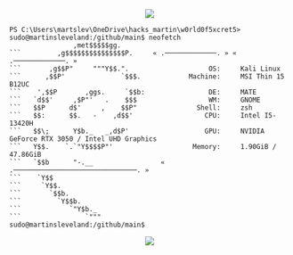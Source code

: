  <div align="center">
  <img src="https://readme-typing-svg.demolab.com?font=Fira+Code&size=18&duration=2500&pause=1000&color=00FF00&center=true&width=440&lines=User%3A+Martin+Sleveland;Loading+cyber+intelligence...;Injecting+knowledge+into+brainframe...;Connection:+Established+%E2%9C%94">
</div>

```
PS C:\Users\martslev\OneDrive\hacks_martin\w0rld0f5xcret5>           
sudo@martinsleveland:/github/main$ neofetch
                ,met$$$$$gg.                                                         
```         ,g$$$$$$$$$$$$$$$P.     « .─────────────. » « .─────────────. »
```       ,g$$P"     """Y$$.".                    OS:     Kali Linux                                                                  
```      ,$$P'              `$$$.            Machine:     MSI Thin 15 B12UC 
```    ',$$P       ,ggs.     `$$b:                DE:     MATE                                                        
```   `d$$'     ,$P"'   .    $$$                  WM:     GNOME 
```   $$P      d$'     ,    $$P"               Shell:     zsh 
```   $$:      $$.   -    ,d$$'                  CPU:     Intel I5-13420H                                                                  
```   $$\;      Y$b._   _,d$P'                   GPU:     NVIDIA GeForce RTX 3050 / Intel UHD Graphics                                                      
```   Y$$.    `.`"Y$$$$P"'                    Memory:     1.90GiB / 47.86GiB                                                                          
```   `$$b      "-.__                 « .───────────────────────────────. »
```    `Y$$                                                                                     
```     `Y$$.                                                                                               
```       `$$b.                    
```         `Y$$b.                 
```            `"Y$b._                                                                                            
```                `"""
sudo@martinsleveland:/github/main$ 
```
<div align="center">
  <img src="https://readme-typing-svg.demolab.com?font=Fira+Code&size=18&duration=2500&pause=1000&color=00FF00&lines=_+ +_+ ">
</div>                                                                        
